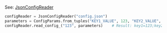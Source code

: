 
See: [JsonConfigReader](../../../toolkit_api/python/components/config/json_config_reader/)

```python
configReader = JsonConfigReader("config.json")
parameters = ConfigParams.from_tuples("KEY1_VALUE", 123, "KEY2_VALUE", "ABC")
configReader.read_config_("123", parameters)    # Result: key1=123;key2=ABC

```


